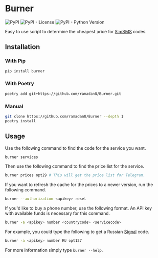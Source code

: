 # Burner

![PyPI](https://img.shields.io/pypi/v/burner) ![PyPI - License](https://img.shields.io/pypi/l/burner) ![PyPI - Python Version](https://img.shields.io/pypi/pyversions/burner)

Easy to use script to determine the cheapest price for [SimSMS](https://simsms.org/) codes.

## Installation

### With Pip

```bash
pip install burner
```

### With Poetry

```bash
poetry add git+https://github.com/ramadan8/Burner.git
```

### Manual

```bash
git clone https://github.com/ramadan8/Burner --depth 1
poetry install
```

## Usage

Use the following command to find the code for the service you want.

```bash
burner services
```

Then use the following command to find the price list for the service.

```bash
burner prices opt29 # This will get the price list for Telegram.
```

If you want to refresh the cache for the prices to a newer version, run the following command.

```bash
burner --authorization <apikey> reset
```

If you'd like to buy a phone number, use the following format. An API key with available funds is necessary for this command.

```bash
burner -a <apikey> number <countrycode> <servicecode>
```

For example, you could type the following to get a Russian [Signal](https://signal.org/) code.

```bash
burner -a <apikey> number RU opt127
```

For more information simply type `burner --help`.
